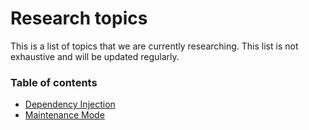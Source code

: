 # Research topics

This is a list of topics that we are currently researching. This list is not exhaustive and will be updated regularly.

### Table of contents

- [Dependency Injection](research-topics/dependency-injection.md)
- [Maintenance Mode](research-topics/maintenance-mode.md)